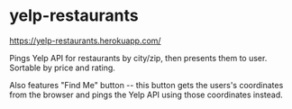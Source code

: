 # yelp-restaurants

https://yelp-restaurants.herokuapp.com/

Pings Yelp API for restaurants by city/zip, then presents them to user. Sortable by price and rating. 

Also features "Find Me" button -- this button gets the users's coordinates from the browser and pings the Yelp API using those coordinates instead.
